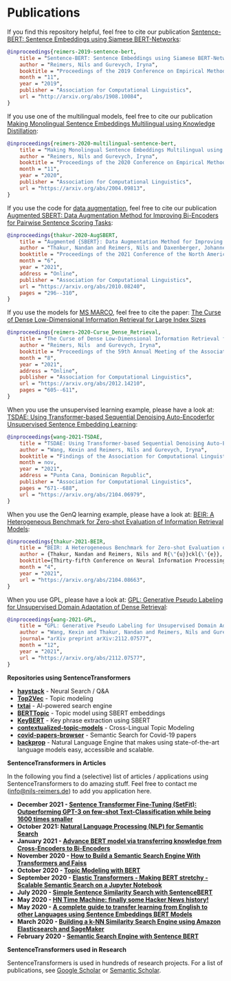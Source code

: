 # Publications

If you find this repository helpful, feel free to cite our publication [Sentence-BERT: Sentence Embeddings using Siamese BERT-Networks](https://arxiv.org/abs/1908.10084):
```bibtex 
@inproceedings{reimers-2019-sentence-bert,
    title = "Sentence-BERT: Sentence Embeddings using Siamese BERT-Networks",
    author = "Reimers, Nils and Gurevych, Iryna",
    booktitle = "Proceedings of the 2019 Conference on Empirical Methods in Natural Language Processing",
    month = "11",
    year = "2019",
    publisher = "Association for Computational Linguistics",
    url = "http://arxiv.org/abs/1908.10084",
}
```


If you use one of the multilingual models, feel free to cite our publication [Making Monolingual Sentence Embeddings Multilingual using Knowledge Distillation](https://arxiv.org/abs/2004.09813):
```bibtex 
@inproceedings{reimers-2020-multilingual-sentence-bert,
    title = "Making Monolingual Sentence Embeddings Multilingual using Knowledge Distillation",
    author = "Reimers, Nils and Gurevych, Iryna",
    booktitle = "Proceedings of the 2020 Conference on Empirical Methods in Natural Language Processing",
    month = "11",
    year = "2020",
    publisher = "Association for Computational Linguistics",
    url = "https://arxiv.org/abs/2004.09813",
}
```


If you use the code for [data augmentation](https://github.com/UKPLab/sentence-transformers/tree/master/examples/sentence_transformer/training/data_augmentation), feel free to cite our publication [Augmented SBERT: Data Augmentation Method for Improving Bi-Encoders for Pairwise Sentence Scoring Tasks](https://arxiv.org/abs/2010.08240):
```bibtex 
@inproceedings{thakur-2020-AugSBERT,
    title = "Augmented {SBERT}: Data Augmentation Method for Improving Bi-Encoders for Pairwise Sentence Scoring Tasks",
    author = "Thakur, Nandan and Reimers, Nils and Daxenberger, Johannes  and Gurevych, Iryna",
    booktitle = "Proceedings of the 2021 Conference of the North American Chapter of the Association for Computational Linguistics: Human Language Technologies",
    month = "6",
    year = "2021",
    address = "Online",
    publisher = "Association for Computational Linguistics",
    url = "https://arxiv.org/abs/2010.08240",
    pages = "296--310",
}
```

If you use the models for [MS MARCO](pretrained-models/msmarco-v2.md), feel free to cite the paper: [The Curse of Dense Low-Dimensional Information Retrieval for Large Index Sizes](https://arxiv.org/abs/2012.14210)
```bibtex
@inproceedings{reimers-2020-Curse_Dense_Retrieval,
    title = "The Curse of Dense Low-Dimensional Information Retrieval for Large Index Sizes",
    author = "Reimers, Nils  and Gurevych, Iryna",
    booktitle = "Proceedings of the 59th Annual Meeting of the Association for Computational Linguistics and the 11th International Joint Conference on Natural Language Processing (Volume 2: Short Papers)",
    month = "8",
    year = "2021",
    address = "Online",
    publisher = "Association for Computational Linguistics",
    url = "https://arxiv.org/abs/2012.14210",
    pages = "605--611",
}
```

When you use the unsupervised learning example, please have a look at: [TSDAE: Using Transformer-based Sequential Denoising Auto-Encoderfor Unsupervised Sentence Embedding Learning](https://arxiv.org/abs/2104.06979):
```bibtex 
@inproceedings{wang-2021-TSDAE,
    title = "TSDAE: Using Transformer-based Sequential Denoising Auto-Encoderfor Unsupervised Sentence Embedding Learning",
    author = "Wang, Kexin and Reimers, Nils and Gurevych, Iryna", 
    booktitle = "Findings of the Association for Computational Linguistics: EMNLP 2021",
    month = nov,
    year = "2021",
    address = "Punta Cana, Dominican Republic",
    publisher = "Association for Computational Linguistics",
    pages = "671--688",
    url = "https://arxiv.org/abs/2104.06979",
}
```

When you use the GenQ learning example, please have a look at: [BEIR: A Heterogeneous Benchmark for Zero-shot Evaluation of Information Retrieval Models](https://arxiv.org/abs/2104.08663):
```bibtex  
@inproceedings{thakur-2021-BEIR,
    title = "BEIR: A Heterogeneous Benchmark for Zero-shot Evaluation of Information Retrieval Models",
    author = {Thakur, Nandan and Reimers, Nils and R{\"{u}}ckl{\'{e}}, Andreas and Srivastava, Abhishek and Gurevych, Iryna}, 
    booktitle={Thirty-fifth Conference on Neural Information Processing Systems (NeurIPS 2021) - Datasets and Benchmarks Track (Round 2)},
    month = "4",
    year = "2021",
    url = "https://arxiv.org/abs/2104.08663",
}
```

When  you use GPL, please have a look at: [GPL: Generative Pseudo Labeling for Unsupervised Domain Adaptation of Dense Retrieval](https://arxiv.org/abs/2112.07577):
```bibtex  
@inproceedings{wang-2021-GPL,
    title = "GPL: Generative Pseudo Labeling for Unsupervised Domain Adaptation of Dense Retrieval",
    author = "Wang, Kexin and Thakur, Nandan and Reimers, Nils and Gurevych, Iryna", 
    journal= "arXiv preprint arXiv:2112.07577",
    month = "12",
    year = "2021",
    url = "https://arxiv.org/abs/2112.07577",
}
```

**Repositories using SentenceTransformers**
- **[haystack](https://github.com/deepset-ai/haystack)** - Neural Search / Q&A
- **[Top2Vec](https://github.com/ddangelov/Top2Vec)** - Topic modeling
- **[txtai](https://github.com/neuml/txtai)** - AI-powered search engine
- **[BERTTopic](https://github.com/MaartenGr/BERTopic)** - Topic model using SBERT embeddings
- **[KeyBERT](https://github.com/MaartenGr/KeyBERT)** - Key phrase extraction using SBERT
- **[contextualized-topic-models](https://github.com/MilaNLProc/contextualized-topic-models)** - Cross-Lingual Topic Modeling
- **[covid-papers-browser](https://github.com/gsarti/covid-papers-browser)** - Semantic Search for Covid-19 papers
- **[backprop](https://github.com/backprop-ai/backprop)** - Natural Language Engine that makes using state-of-the-art language models easy, accessible and scalable.


**SentenceTransformers in Articles**

In the following you find a (selective) list of articles / applications using SentenceTransformers to do amazing stuff. Feel free to contact me (info@nils-reimers.de) to add you application here. 
- **December 2021 - [Sentence Transformer Fine-Tuning (SetFit): Outperforming GPT-3 on few-shot Text-Classification while being 1600 times smaller](https://towardsdatascience.com/sentence-transformer-fine-tuning-setfit-outperforms-gpt-3-on-few-shot-text-classification-while-d9a3788f0b4e?gi=4bdbaff416e3)**
- **October 2021: [Natural Language Processing (NLP) for Semantic Search](https://www.pinecone.io/learn/nlp)**
- **January 2021 - [Advance BERT model via transferring knowledge from Cross-Encoders to Bi-Encoders](https://resources.experfy.com/ai-ml/bert-model-transferring-knowledge-cross-encoders-bi-encoders/)**
- **November 2020 - [How to Build a Semantic Search Engine With Transformers and Faiss](https://towardsdatascience.com/how-to-build-a-semantic-search-engine-with-transformers-and-faiss-dcbea307a0e8)**
- **October 2020 - [Topic Modeling with BERT](https://towardsdatascience.com/topic-modeling-with-bert-779f7db187e6)**
- **September 2020 - [Elastic Transformers -
Making BERT stretchy - Scalable Semantic Search on a Jupyter Notebook](https://medium.com/@mihail.dungarov/elastic-transformers-ae011e8f5b88)**
- **July 2020 - [Simple Sentence Similarity Search with SentenceBERT](https://laptrinhx.com/simple-sentence-similarity-search-with-sentencebert-800684405/?fbclid=IwAR0rxdYS2DBGuHhijIRO_lsXqGc9BbjtDA-dDQM5Ng_StahT9xrHdRZuP9M)**
- **May 2020 - [HN Time Machine: finally some Hacker News history!](https://peltarion.com/blog/applied-ai/hacker-news-time-machine)**
- **May 2020 - [A complete guide to transfer learning from English to other Languages using Sentence Embeddings BERT Models](https://medium.com/data-science/a-complete-guide-to-transfer-learning-from-english-to-other-languages-using-sentence-embeddings-8c427f8804a9)**
- **March 2020 - [Building a k-NN Similarity Search Engine using Amazon Elasticsearch and SageMaker](https://towardsdatascience.com/building-a-k-nn-similarity-search-engine-using-amazon-elasticsearch-and-sagemaker-98df18d883bd)**
- **February 2020 - [Semantic Search Engine with Sentence BERT](https://medium.com/@evergreenllc2020/semantic-search-engine-with-s-abbfb3cd9377)**


**SentenceTransformers used in Research**

SentenceTransformers is used in hundreds of research projects. For a list of publications, see [Google Scholar](https://scholar.google.com/scholar?oi=bibs&hl=de&cites=12599223809118664426) or [Semantic Scholar](https://www.semanticscholar.org/paper/Sentence-BERT%3A-Sentence-Embeddings-using-Siamese-Reimers-Gurevych/93d63ec754f29fa22572615320afe0521f7ec66d).